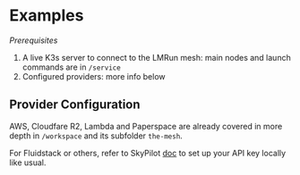 # Examples

*Prerequisites*
1. A live K3s server to connect to the LMRun mesh: main nodes and launch commands are in `/service`
2. Configured providers: more info below

## Provider Configuration
AWS, Cloudfare R2, Lambda and Paperspace are already covered in more depth in `/workspace` and its subfolder `the-mesh`.

For Fluidstack or others, refer to SkyPilot [doc](https://docs.skypilot.co/en/latest/getting-started/installation.html#fluidstack) to set up your API key locally like usual.
